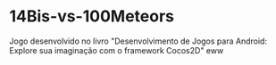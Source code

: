 # 14Bis-vs-100Meteors
Jogo desenvolvido no livro "Desenvolvimento de Jogos para Android: Explore sua imaginação com o framework Cocos2D"
eww
